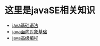 # 这里是javaSE相关知识

* [java基础语法](javapart1.md)
* [java面向对象基础](javapart2-OOP.md)
* [java高级编程](javapart1.md)